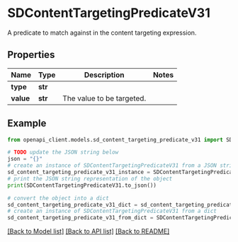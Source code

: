 # SDContentTargetingPredicateV31

A predicate to match against in the content targeting expression.

## Properties

Name | Type | Description | Notes
------------ | ------------- | ------------- | -------------
**type** | **str** |  | 
**value** | **str** | The value to be targeted. | 

## Example

```python
from openapi_client.models.sd_content_targeting_predicate_v31 import SDContentTargetingPredicateV31

# TODO update the JSON string below
json = "{}"
# create an instance of SDContentTargetingPredicateV31 from a JSON string
sd_content_targeting_predicate_v31_instance = SDContentTargetingPredicateV31.from_json(json)
# print the JSON string representation of the object
print(SDContentTargetingPredicateV31.to_json())

# convert the object into a dict
sd_content_targeting_predicate_v31_dict = sd_content_targeting_predicate_v31_instance.to_dict()
# create an instance of SDContentTargetingPredicateV31 from a dict
sd_content_targeting_predicate_v31_from_dict = SDContentTargetingPredicateV31.from_dict(sd_content_targeting_predicate_v31_dict)
```
[[Back to Model list]](../README.md#documentation-for-models) [[Back to API list]](../README.md#documentation-for-api-endpoints) [[Back to README]](../README.md)


